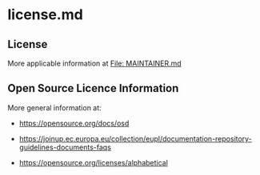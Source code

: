 license.md
==========

## License

More applicable information at [File: MAINTAINER.md](https://github.com/Zweihorn/Zweihorn/blob/main/MAINTAINER.md)


## Open Source Licence Information

More general information at:

* <https://opensource.org/docs/osd>

* <https://joinup.ec.europa.eu/collection/eupl/documentation-repository-guidelines-documents-faqs>

* <https://opensource.org/licenses/alphabetical>
